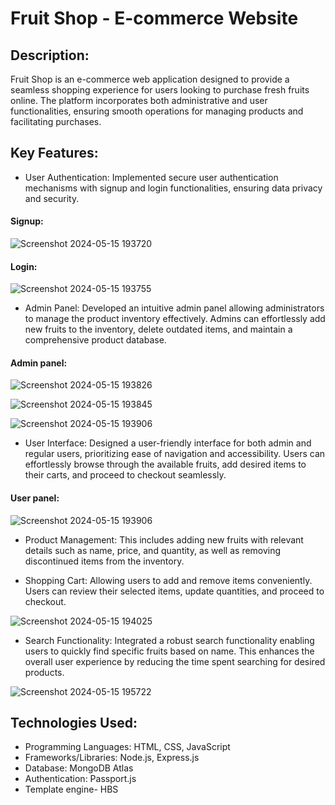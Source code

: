 # Fruit Shop - E-commerce Website

## Description:
Fruit Shop is an e-commerce web application designed to provide a seamless shopping experience for users looking to purchase fresh fruits online. The platform incorporates both administrative and user functionalities, ensuring smooth operations for managing products and facilitating purchases.

## Key Features:

- User Authentication: Implemented secure user authentication mechanisms with signup and login functionalities, ensuring data privacy and security.
#### Signup:
![Screenshot 2024-05-15 193720](https://github.com/Nidhijain2708/Fruit-Shop/assets/108189762/370d4dfa-3732-4e95-95b9-ef25f232e900)
#### Login:
![Screenshot 2024-05-15 193755](https://github.com/Nidhijain2708/Fruit-Shop/assets/108189762/08064a33-0aa9-4cc1-b713-1339ac20cb39)

- Admin Panel: Developed an intuitive admin panel allowing administrators to manage the product inventory effectively. Admins can effortlessly add new fruits to the inventory, delete outdated items, and maintain a comprehensive product database.
#### Admin panel:
![Screenshot 2024-05-15 193826](https://github.com/Nidhijain2708/Fruit-Shop/assets/108189762/41389188-9e1a-4cbf-8d80-851f65343927)

![Screenshot 2024-05-15 193845](https://github.com/Nidhijain2708/Fruit-Shop/assets/108189762/d13ca8b6-1b2a-4e72-86fd-17f30069d175)

![Screenshot 2024-05-15 193906](https://github.com/Nidhijain2708/Fruit-Shop/assets/108189762/4e6f6beb-c949-40da-8c63-1a57ec4a4881)

- User Interface: Designed a user-friendly interface for both admin and regular users, prioritizing ease of navigation and accessibility. Users can effortlessly browse through the available fruits, add desired items to their carts, and proceed to checkout seamlessly.

#### User panel:

![Screenshot 2024-05-15 193906](https://github.com/Nidhijain2708/Fruit-Shop/assets/108189762/914f35fd-2546-4c75-b3d9-cc95b50ae37c)

- Product Management: This includes adding new fruits with relevant details such as name, price, and quantity, as well as removing discontinued items from the inventory.

- Shopping Cart: Allowing users to add and remove items conveniently. Users can review their selected items, update quantities, and proceed to checkout.

![Screenshot 2024-05-15 194025](https://github.com/Nidhijain2708/Fruit-Shop/assets/108189762/1cbaadcf-c908-44c7-920e-5c9b8f837d1f)

- Search Functionality: Integrated a robust search functionality enabling users to quickly find specific fruits based on name. This enhances the overall user experience by reducing the time spent searching for desired products.

![Screenshot 2024-05-15 195722](https://github.com/Nidhijain2708/Fruit-Shop/assets/108189762/90961d69-0222-4767-a828-f1de74bf3d14)

## Technologies Used:

- Programming Languages: HTML, CSS, JavaScript
- Frameworks/Libraries: Node.js, Express.js
- Database: MongoDB Atlas
- Authentication: Passport.js
- Template engine- HBS
